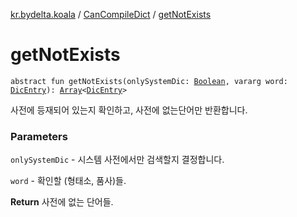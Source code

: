 [kr.bydelta.koala](../index.md) / [CanCompileDict](index.md) / [getNotExists](./get-not-exists.md)

# getNotExists

`abstract fun getNotExists(onlySystemDic: `[`Boolean`](https://kotlinlang.org/api/latest/jvm/stdlib/kotlin/-boolean/index.html)`, vararg word: `[`DicEntry`](../-dic-entry.md)`): `[`Array`](https://kotlinlang.org/api/latest/jvm/stdlib/kotlin/-array/index.html)`<`[`DicEntry`](../-dic-entry.md)`>`

사전에 등재되어 있는지 확인하고, 사전에 없는단어만 반환합니다.

### Parameters

`onlySystemDic` - 시스템 사전에서만 검색할지 결정합니다.

`word` - 확인할 (형태소, 품사)들.

**Return**
사전에 없는 단어들.

